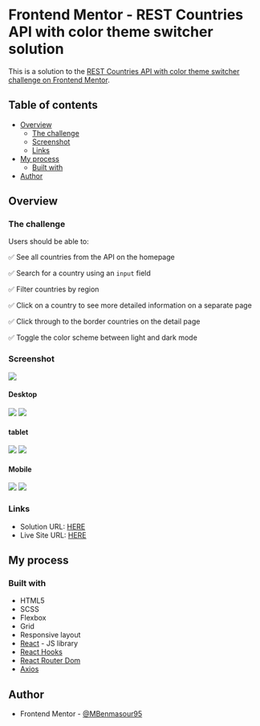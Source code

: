 # Frontend Mentor - REST Countries API with color theme switcher solution

This is a solution to the [REST Countries API with color theme switcher challenge on Frontend Mentor](https://www.frontendmentor.io/challenges/rest-countries-api-with-color-theme-switcher-5cacc469fec04111f7b848ca).

## Table of contents

- [Overview](#overview)
  - [The challenge](#the-challenge)
  - [Screenshot](#screenshot)
  - [Links](#links)
- [My process](#my-process)
  - [Built with](#built-with)
- [Author](#author)

## Overview

### The challenge

Users should be able to:

:white_check_mark: See all countries from the API on the homepage

:white_check_mark: Search for a country using an `input` field

:white_check_mark: Filter countries by region

:white_check_mark: Click on a country to see more detailed information on a separate page

:white_check_mark: Click through to the border countries on the detail page

:white_check_mark: Toggle the color scheme between light and dark mode

### Screenshot

![](./screenshot.jpg)

#### Desktop

![](./src/screenshots/desktop_dark.png)
![](./src/screenshots/desktop_light.png)

#### tablet

![](./src/screenshots/tablet_dark.png)
![](./src/screenshots/talblet_light.png)

#### Mobile

![](./src/screenshots/mobile_dark.png)
![](./src/screenshots/mobile_light.png)

### Links

- Solution URL: [HERE](https://www.frontendmentor.io/solutions/restcountriesapi-using-react-axios-scss-responsive-design-EEf0ThD-6b)
- Live Site URL: [HERE](https://react-rest-api-countries-95.netlify.app/)

## My process

### Built with

- HTML5
- SCSS
- Flexbox
- Grid
- Responsive layout
- [React](https://reactjs.org/) - JS library
- [React Hooks](https://reactjs.org/docs/hooks-intro.html)
- [React Router Dom](https://reactrouter.com/)
- [Axios](https://axios-http.com/docs/intro)

## Author

- Frontend Mentor - [@MBenmasour95](https://www.frontendmentor.io/profile/MBenmasour95)
